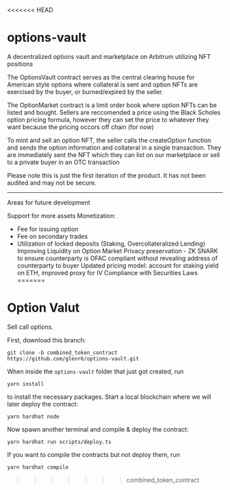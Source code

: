 <<<<<<< HEAD
# options-vault
A decentralized options vault and marketplace on Arbitrum utilizing NFT positions

The OptionsVault contract serves as the central clearing house for American style options where collateral is sent and option NFTs are exercised by the buyer, or burned/expired by the seller. 

The OptionMarket contract is a limit order book where option NFTs can be listed and bought. Sellers are reccomended a price using the Black Scholes option pricing formula, however they can set the price to whatever they want because the pricing occors off chain (for now)

To mint and sell an option NFT, the seller calls the createOption function and sends the option information and collateral in a single transaction. They are immediately sent the NFT which they can list on our marketplace or sell to a private buyer in an OTC transaction

Please note this is just the first iteration of the product. It has not been audited and may not be secure.

--- 

Areas for future development

Support for more assets
Monetization:
  -  Fee for issuing option
  -  Fee on secondary trades
  -  Utilization of locked deposits (Staking, Overcollateralized Lending)
Improving Liquidity on Option Market
Privacy preservation - ZK SNARK to ensure counterparty is OFAC compliant without revealing address of counterparty to buyer
Updated pricing model: account for staking yield on ETH, improved proxy for IV 
Compliance with Securities Laws
=======
# Option Valut

Sell call options.

First, download this branch:
```shell
git clone -b combined_token_contract https://github.com/glenr6/options-vault.git
```

When inside the `options-vault` folder that just got created, run
```shell
yarn install
```
to install the necessary packages. Start a local blockchain where we will later deploy the contract:
```shell
yarn hardhat node
```
Now spawn another terminal and compile & deploy the contract:
```shell
yarn hardhat run scripts/deploy.ts
```
If you want to compile the contracts but not deploy them, run
```shell
yarn hardhat compile
```
>>>>>>> combined_token_contract
